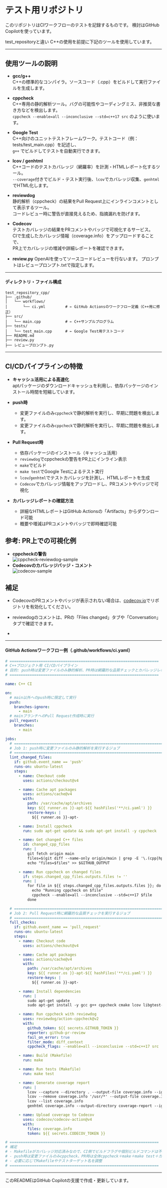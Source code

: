 # テスト用リポジトリ

このリポジトリはCIワークフローのテストを記録するものです。
検討はGitHub Copilotを使っています。

test_repositoryと違い
C++の使用を前提に下記のツールを使用しています。

---
## 使用ツールの説明

- **gcc/g++**  
  C++の標準的なコンパイラ。ソースコード（.cpp）をビルドして実行ファイルを生成します。

- **cppcheck**  
  C++専用の静的解析ツール。バグの可能性やコーディングミス、非推奨な書き方などを検出します。  
  `cppcheck --enable=all --inconclusive --std=c++17 src` のように使います。

- **Google Test**  
  C++向けのユニットテストフレームワーク。テストコード（例：tests/test_main.cpp）を記述し、  
  `g++` でビルドしてテストを自動実行できます。

- **lcov / genhtml**  
  C++コードのテストカバレッジ（網羅率）を計測・HTMLレポート化するツール。  
  `--coverage`付きでビルド・テスト実行後、`lcov`でカバレッジ収集、`genhtml`でHTML化します。

- **reviewdog**  
  静的解析（cppcheck）の結果をPull Request上にインラインコメントとして表示するツール。  
  コードレビュー時に警告が直接見えるため、指摘漏れを防げます。

- **Codecov**  
  テストカバレッジの結果をPRコメントやバッジで可視化するサービス。  
  CIで生成したカバレッジ情報（coverage.info）をアップロードすることで、  
  PR上でカバレッジの増減や詳細レポートを確認できます。

- **review.py**
  OpenAIを使ってソースコードレビューを行ないます。
  プロンプトはレビュープロンプト.txtで指定します。  

---
#### ディレクトリ・ファイル構成

```
test_repository_cpp/
├── .github/
│   └── workflows/
│       └── ci.yml         # ← GitHub Actionsのワークフロー定義（C++用に修正）
├── src/
│   └── main.cpp           # ← C++サンプルプログラム
├── tests/
│   └── test_main.cpp      # ← Google Test用テストコード
├── README.md
├── review.py
├── レビュープロンプト.py

```

---
## CI/CDパイプラインの特徴

- **キャッシュ活用による高速化**  
  aptパッケージのダウンロードキャッシュを利用し、依存パッケージのインストール時間を短縮しています。

- **push時**  
  - 変更ファイルのみ`cppcheck`で静的解析を実行し、早期に問題を検出します。
  - 変更ファイルのみ`cppcheck`で静的解析を実行し、早期に問題を検出します。

- **Pull Request時**  
  - 依存パッケージのインストール（キャッシュ活用）
  - `reviewdog`でcppcheckの警告をPR上にインライン表示
  - `make`でビルド
  - `make test`でGoogle Testによるテスト実行
  - `lcov`/`genhtml`でテストカバレッジを計測し、HTMLレポートを生成
  - `Codecov`でカバレッジ情報をアップロードし、PRコメントやバッジで可視化

- **カバレッジレポートの確認方法**  
  - 詳細なHTMLレポートはGitHub Actionsの「Artifacts」からダウンロード可能
  - 概要や増減はPRコメントやバッジで即時確認可能

## 参考: PR上での可視化例

- **cppcheckの警告**  
  ![cppcheck-reviewdog-sample](https://user-images.githubusercontent.com/12345678/xxxxxx/reviewdog-cppcheck-sample.png)
- **Codecovのカバレッジバッジ・コメント**  
  ![codecov-sample](https://user-images.githubusercontent.com/12345678/xxxxxx/codecov-sample.png)


## 補足

- CodecovのPRコメントやバッジが表示されない場合は、[codecov.io](https://codecov.io/)でリポジトリを有効化してください。
- reviewdogのコメントは、PRの「Files changed」タブや「Conversation」タブで確認できます。

-

---
#### GitHub Actionsワークフロー例（.github/workflows/ci.yaml）

```yaml
# ===================================================================
# C++プロジェクト用 CI/CDパイプライン
# 目的: push時は変更ファイルのみ静的解析、PR時は網羅的な品質チェックとカバレッジレポート生成
# ===================================================================

name: C++ CI

on:
  # main以外へのpush時に限定して実行
  push:
    branches-ignore:
      - main
  # mainブランチへのPull Request作成時に実行
  pull_request:
    branches:
      - main

jobs:
  # ===================================================================
  # Job 1: push時に変更ファイルのみ静的解析を実行するジョブ
  # ===================================================================
  lint_changed_files:
    if: github.event_name == 'push'
    runs-on: ubuntu-latest
    steps:
      - name: Checkout code
        uses: actions/checkout@v4

      - name: Cache apt packages
        uses: actions/cache@v4
        with:
          path: /var/cache/apt/archives
          key: ${{ runner.os }}-apt-${{ hashFiles('**/ci.yaml') }}
          restore-keys: |
            ${{ runner.os }}-apt-

      - name: Install cppcheck
        run: sudo apt-get update && sudo apt-get install -y cppcheck

      - name: Get changed C++ files
        id: changed_cpp_files
        run: |
          git fetch origin main
          files=$(git diff --name-only origin/main | grep -E '\.(cpp|hpp|cc|cxx|h)$' || true)
          echo "files=$files" >> $GITHUB_OUTPUT

      - name: Run cppcheck on changed files
        if: steps.changed_cpp_files.outputs.files != ''
        run: |
          for file in ${{ steps.changed_cpp_files.outputs.files }}; do
            echo "Running cppcheck on $file"
            cppcheck --enable=all --inconclusive --std=c++17 $file
          done

  # ===================================================================
  # Job 2: Pull Request時に網羅的な品質チェックを実行するジョブ
  # ===================================================================
  full_checks:
    if: github.event_name == 'pull_request'
    runs-on: ubuntu-latest
    steps:
      - name: Checkout code
        uses: actions/checkout@v4

      - name: Cache apt packages
        uses: actions/cache@v4
        with:
          path: /var/cache/apt/archives
          key: ${{ runner.os }}-apt-${{ hashFiles('**/ci.yaml') }}
          restore-keys: |
            ${{ runner.os }}-apt-

      - name: Install dependencies
        run: |
          sudo apt-get update
          sudo apt-get install -y gcc g++ cppcheck cmake lcov libgtest-dev

      - name: Run cppcheck with reviewdog
        uses: reviewdog/action-cppcheck@v2
        with:
          github_token: ${{ secrets.GITHUB_TOKEN }}
          reporter: github-pr-review
          fail_on_error: true
          filter_mode: diff_context
          cppcheck_flags: --enable=all --inconclusive --std=c++17 src

      - name: Build (Makefile)
        run: make

      - name: Run tests (Makefile)
        run: make test

      - name: Generate coverage report
        run: |
          lcov --capture --directory . --output-file coverage.info --ignore-errors mismatch
          lcov --remove coverage.info '/usr/*' --output-file coverage.info
          lcov --list coverage.info
          genhtml coverage.info --output-directory coverage-report --ignore-errors mismatch

      - name: Upload coverage to Codecov
        uses: codecov/codecov-action@v4
        with:
          files: coverage.info
          token: ${{ secrets.CODECOV_TOKEN }}

# ===================================================================
# 補足
# - Makefileがカバレッジ対応済みなので、CI側でビルドフラグや個別ビルドコマンドは不要
# - push時は変更ファイルのみcppcheck、PR時は全体cppcheck＋make＋make test＋カバレッジ
# - 必要に応じてMakefileやテストターゲット名を調整
# ===================================================================
```

---

このREADMEはGitHub Copilotの支援で作成・更新しています。
